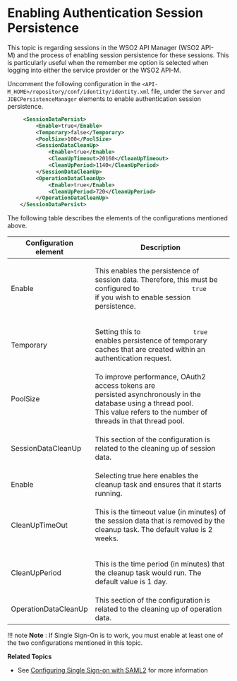 # Enabling Authentication Session Persistence

This topic is regarding sessions in the WSO2 API Manager (WSO2 API-M) and the process of enabling session persistence for these sessions. This is particularly useful when the remember me option is selected when logging into either the service provider or the WSO2 API-M.

Uncomment the following configuration in the `<API-M_HOME>/repository/conf/identity/identity.xml` file, under the `Server` and `JDBCPersistenceManager` elements to enable authentication session persistence.

``` xml
     <SessionDataPersist>
         <Enable>true</Enable>
         <Temporary>false</Temporary>
         <PoolSize>100</PoolSize>
         <SessionDataCleanUp>
             <Enable>true</Enable>
             <CleanUpTimeout>20160</CleanUpTimeout>
             <CleanUpPeriod>1140</CleanUpPeriod>
         </SessionDataCleanUp>
         <OperationDataCleanUp>
             <Enable>true</Enable>
             <CleanUpPeriod>720</CleanUpPeriod>
         </OperationDataCleanUp>
    </SessionDataPersist>
```

The following table describes the elements of the configurations mentioned above.

<table>
<thead>
<tr class="header">
<th>Configuration element</th>
<th>Description</th>
</tr>
</thead>
<tbody>
<tr class="odd">
<td><p>Enable</p></td>
<td><p>This enables the persistence of session data. Therefore, this must be configured to <code>              true             </code> if you wish to enable session persistence.</p></td>
</tr>
<tr class="even">
<td>Temporary</td>
<td><p>Setting this to <code>              true             </code> enables persistence of temporary caches that are created within an authentication request.</p></td>
</tr>
<tr class="odd">
<td>PoolSize</td>
<td>To improve performance, OAuth2 access tokens are persisted asynchronously in the database using a thread pool.<br />
This value refers to the number of threads in that thread pool.</td>
</tr>
<tr class="even">
<td><p>SessionDataCleanUp</p></td>
<td><p>This section of the configuration is related to the cleaning up of session data.</p></td>
</tr>
<tr class="odd">
<td><p>Enable</p></td>
<td>Selecting true here enables the cleanup task and ensures that it starts running.</td>
</tr>
<tr class="even">
<td><p>CleanUpTimeOut</p></td>
<td><p>This is the timeout value (in minutes) of the session data that is removed by the cleanup task. The default value is 2 weeks.</p></td>
</tr>
<tr class="odd">
<td><p>CleanUpPeriod</p></td>
<td><p>This is the time period (in minutes) that the cleanup task would run. The default value is 1 day.</p></td>
</tr>
<tr class="even">
<td>OperationDataCleanUp</td>
<td>This section of the configuration is related to the cleaning up of operation data.</td>
</tr>
</tbody>
</table>

!!! note
**Note** : If Single Sign-On is to work, you must enable at least one of the two configurations mentioned in this topic.


**Related Topics**

-   See [Configuring Single Sign-on with SAML2](https://docs.wso2.com/display/AM260/Configuring+Single+Sign-on+with+SAML2) for more information

